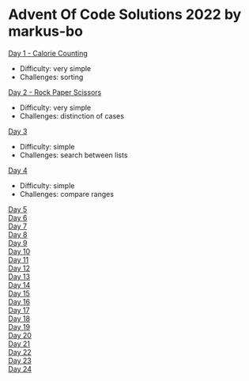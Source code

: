 # Advent Of Code Solutions 2022 by markus-bo

<body>
<div>
<a href="https://adventofcode.com/2022/day/1">Day 1 - Calorie Counting</a>
<ul>
<li>Difficulty: very simple</li>
<li>Challenges: sorting</li>
</ul>
</div>
<div>
<a href="https://adventofcode.com/2022/day/2">Day 2 - Rock Paper Scissors</a>
<ul>
<li>Difficulty: very simple</li>
<li>Challenges: distinction of cases</li>
</ul>
</div>
<div>
<a href="https://adventofcode.com/2022/day/3">Day 3</a>
<ul>
<li>Difficulty: simple</li>
<li>Challenges: search between lists</li>
</ul>
</div>
<div>
<a href="https://adventofcode.com/2022/day/4">Day 4</a>
<ul>
<li>Difficulty: simple</li>
<li>Challenges: compare ranges</li>
</ul>
</div>
<div>
<a href="https://adventofcode.com/2022/day/5">Day 5</a>
</div>
<div>
<a href="https://adventofcode.com/2022/day/6">Day 6</a>
</div>
<div>
<a href="https://adventofcode.com/2022/day/7">Day 7</a>
</div>
<div>
<a href="https://adventofcode.com/2022/day/8">Day 8</a>
</div>
<div>
<a href="https://adventofcode.com/2022/day/9">Day 9</a>
</div>
<div>
<a href="https://adventofcode.com/2022/day/10">Day 10</a>
</div>
<div>
<a href="https://adventofcode.com/2022/day/11">Day 11</a>
</div>
<div>
<a href="https://adventofcode.com/2022/day/12">Day 12</a>
</div>
<div>
<a href="https://adventofcode.com/2022/day/13">Day 13</a>
</div>
<div>
<a href="https://adventofcode.com/2022/day/14">Day 14</a>
</div>
<div>
<a href="https://adventofcode.com/2022/day/15">Day 15</a>
</div>
<div>
<a href="https://adventofcode.com/2022/day/16">Day 16</a>
</div>
<div>
<a href="https://adventofcode.com/2022/day/17">Day 17</a>
</div>
<div>
<a href="https://adventofcode.com/2022/day/18">Day 18</a>
</div>
<div>
<a href="https://adventofcode.com/2022/day/19">Day 19</a>
</div>
<div>
<a href="https://adventofcode.com/2022/day/20">Day 20</a>
</div>
<div>
<a href="https://adventofcode.com/2022/day/21">Day 21</a>
</div>
<div>
<a href="https://adventofcode.com/2022/day/22">Day 22</a>
</div>
<div>
<a href="https://adventofcode.com/2022/day/23">Day 23</a>
</div>
<div>
<a href="https://adventofcode.com/2022/day/24">Day 24</a>
</div>
</body>
